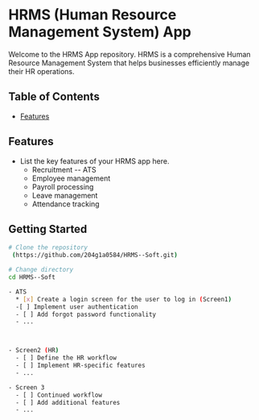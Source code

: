 # HRMS (Human Resource Management System) App

Welcome to the HRMS App repository. HRMS is a comprehensive Human Resource Management System that helps businesses efficiently manage their HR operations.

## Table of Contents

- [Features](#features)


## Features

- List the key features of your HRMS app here.
  - Recruitment -- ATS 
  - Employee management 
  - Payroll processing
  - Leave management
  - Attendance tracking
 
  

## Getting Started

```bash
# Clone the repository
 (https://github.com/204g1a0584/HRMS--Soft.git)

# Change directory
cd HRMS--Soft

- ATS
  * [x] Create a login screen for the user to log in (Screen1)
  -[ ] Implement user authentication
  - [ ] Add forgot password functionality
  - ...



- Screen2 (HR)
  - [ ] Define the HR workflow
  - [ ] Implement HR-specific features
  - ...

- Screen 3
  - [ ] Continued workflow
  - [ ] Add additional features
  - ...







 

